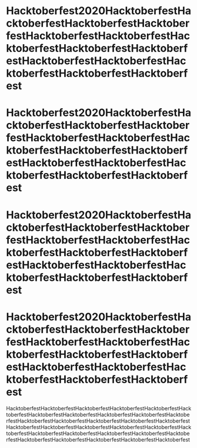 # Hacktoberfest2020HacktoberfestHacktoberfestHacktoberfestHacktoberfestHacktoberfestHacktoberfestHacktoberfestHacktoberfestHacktoberfestHacktoberfestHacktoberfestHacktoberfestHacktoberfestHacktoberfest

# Hacktoberfest2020HacktoberfestHacktoberfestHacktoberfestHacktoberfestHacktoberfestHacktoberfestHacktoberfestHacktoberfestHacktoberfestHacktoberfestHacktoberfestHacktoberfestHacktoberfestHacktoberfest

# Hacktoberfest2020HacktoberfestHacktoberfestHacktoberfestHacktoberfestHacktoberfestHacktoberfestHacktoberfestHacktoberfestHacktoberfestHacktoberfestHacktoberfestHacktoberfestHacktoberfestHacktoberfest

# Hacktoberfest2020HacktoberfestHacktoberfestHacktoberfestHacktoberfestHacktoberfestHacktoberfestHacktoberfestHacktoberfestHacktoberfestHacktoberfestHacktoberfestHacktoberfestHacktoberfestHacktoberfest

HacktoberfestHacktoberfestHacktoberfestHacktoberfestHacktoberfestHacktoberfestHacktoberfestHacktoberfestHacktoberfestHacktoberfestHacktoberfestHacktoberfestHacktoberfestHacktoberfestHacktoberfestHacktoberfestHacktoberfestHacktoberfestHacktoberfestHacktoberfestHacktoberfestHacktoberfestHacktoberfestHacktoberfestHacktoberfestHacktoberfestHacktoberfestHacktoberfestHacktoberfestHacktoberfestHacktoberfestHacktoberfest
